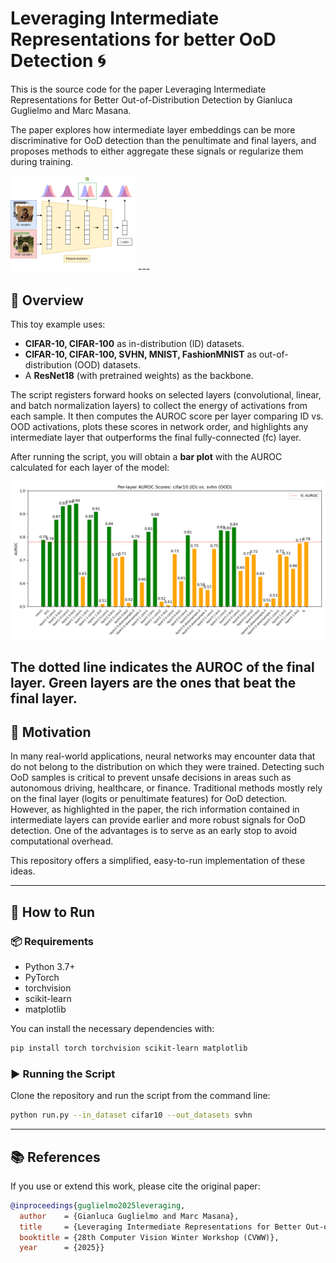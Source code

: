 # Leveraging Intermediate Representations for better OoD Detection 🌀
This is the source code for the paper Leveraging Intermediate Representations for Better Out-of-Distribution Detection by Gianluca Guglielmo and Marc Masana.

The paper explores how intermediate layer embeddings can be more discriminative for OoD detection than the penultimate and final layers, and proposes methods to either aggregate these signals or regularize them during training.

<img src="./figures/explainer.png" alt="Explainer" width="200"/>
---

## 📌 Overview

This toy example uses:
- **CIFAR-10, CIFAR-100** as in-distribution (ID) datasets.
- **CIFAR-10, CIFAR-100, SVHN, MNIST, FashionMNIST** as out-of-distribution (OOD) datasets.
- A **ResNet18** (with pretrained weights) as the backbone.

The script registers forward hooks on selected layers (convolutional, linear, and batch normalization layers) to collect the energy of activations from each sample. It then computes the AUROC score per layer comparing ID vs. OOD activations, plots these scores in network order, and highlights any intermediate layer that outperforms the final fully-connected (fc) layer.

After running the script, you will obtain a **bar plot** with the AUROC calculated for each layer of the model:

![Example AUROC Plot](./figures/auroc_scores_cifar10_svhn.png)

The dotted line indicates the AUROC of the final layer. Green layers are the ones that beat the final layer. 
---

## 🎯 Motivation

In many real-world applications, neural networks may encounter data that do not belong to the distribution on which they were trained. Detecting such OoD samples is critical to prevent unsafe decisions in areas such as autonomous driving, healthcare, or finance. Traditional methods mostly rely on the final layer (logits or penultimate features) for OoD detection. However, as highlighted in the paper, the rich information contained in intermediate layers can provide earlier and more robust signals for OoD detection. One of the advantages is to serve as an early stop to avoid computational overhead.  

This repository offers a simplified, easy-to-run implementation of these ideas.

---

## 🚀 How to Run

### 📦 Requirements

- Python 3.7+
- PyTorch
- torchvision
- scikit-learn
- matplotlib

You can install the necessary dependencies with:

```bash
pip install torch torchvision scikit-learn matplotlib
```

### ▶ Running the Script

Clone the repository and run the script from the command line:

```bash
python run.py --in_dataset cifar10 --out_datasets svhn
```
---

## 📚 References

If you use or extend this work, please cite the original paper:

```bibtex
@inproceedings{guglielmo2025leveraging,
  author    = {Gianluca Guglielmo and Marc Masana},
  title     = {Leveraging Intermediate Representations for Better Out-of-Distribution Detection},
  booktitle = {28th Computer Vision Winter Workshop (CVWW)},
  year      = {2025}}
```
